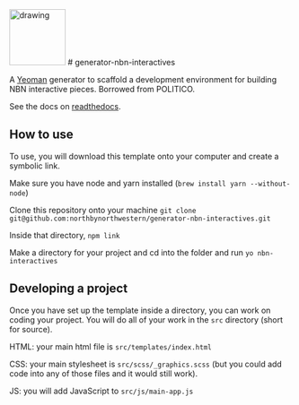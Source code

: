 <img src="http://media.northbynorthwestern.com.s3.amazonaws.com/media/img/nbn_logo.svg" alt="drawing" width="100"/>
# generator-nbn-interactives

A [Yeoman](http://yeoman.io) generator to scaffold a development environment for building NBN interactive pieces. Borrowed from POLITICO.

See the docs on [readthedocs](http://generator-politico-interactives.readthedocs.io/en/latest/).

## How to use
To use, you will download this template onto your computer and create a symbolic link.

Make sure you have node and yarn installed (`brew install yarn --without-node`)

Clone this repository onto your machine
`git clone git@github.com:northbynorthwestern/generator-nbn-interactives.git`

Inside that directory,
`npm link`

Make a directory for your project and cd into the folder and run `yo nbn-interactives`

## Developing a project
Once you have set up the template inside a directory, you can work on coding your project. You will do all of your work in the `src` directory (short for source).

HTML: your main html file is `src/templates/index.html`

CSS: your main stylesheet is `src/scss/_graphics.scss` (but you could add code into any of those files and it would still work).

JS: you will add JavaScript to `src/js/main-app.js`

